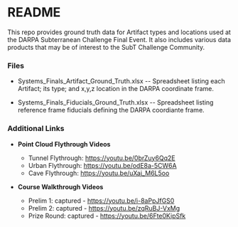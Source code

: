 # README #

This repo provides ground truth data for Artifact types and locations used at the DARPA Subterranean Challenge Final Event. It also includes various data products that may be of interest to the SubT Challenge Community.

### Files ###

* Systems_Finals_Artifact_Ground_Truth.xlsx -- Spreadsheet listing each Artifact; its type; and x,y,z location in the DARPA coordinate frame.

* Systems_Finals_Fiducials_Ground_Truth.xlsx -- Spreadsheet listing reference frame fiducials defining the DARPA coordiante frame.

### Additional Links ###

* **Point Cloud Flythrough Videos**

  * Tunnel Flythrough: https://youtu.be/0brZuy6Qq2E
  * Urban Flythrough: https://youtu.be/odE8a-5CW6A
  * Cave Flythrough: https://youtu.be/uXaj_M6L5oo

* **Course Walkthrough Videos**

  * Prelim 1: captured - https://youtu.be/i-8aPpJfGS0
  * Prelim 2: captured - https://youtu.be/zqRuBJ-VxMg
  * Prize Round: captured - https://youtu.be/6Fte0KipSfk 


